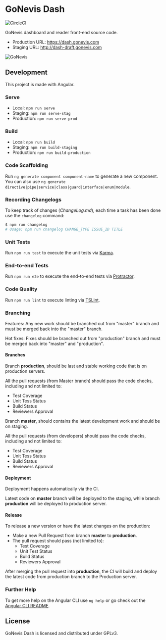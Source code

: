 # GoNevis Dash

[![CircleCI](https://circleci.com/gh/SavandBros/gonevis-dash-2.svg?style=shield)](https://circleci.com/gh/SavandBros/gonevis-dash-2)

GoNevis dashboard and reader front-end source code.

- Production URL: https://dash.gonevis.com
- Staging URL: http://dash-draft.gonevis.com

![GoNevis](https://gonevis.s3.amazonaws.com/dolphin/d30affc4-4bef-47d8-8a28-34c45b418dff/1585072945206_Screenshot_182.png)

## Development

This project is made with Angular.

### Serve

- Local: `npm run serve`
- Staging: `npm run serve-stag`
- Production: `npm run serve-prod`

### Build

- Local: `npm run build`
- Staging: `npm run build-staging`
- Production: `npm run build-production`

### Code Scaffolding

Run `ng generate component component-name` to generate a new component. You can also use `ng generate directive|pipe|service|class|guard|interface|enum|module`.

### Recording Changelogs

To keep track of changes (_ChangeLog.md_), each time a task has been done use the `changelog` command:

```bash
$ npm run changelog
# Usage: npm run changelog CHANGE_TYPE ISSUE_ID TITLE
```

### Unit Tests

Run `npm run test` to execute the unit tests via [Karma](https://karma-runner.github.io).

### End-to-end Tests

Run `npm run e2e` to execute the end-to-end tests via [Protractor](http://www.protractortest.org/).

### Code Quality

Run `npm run lint` to execute linting via [TSLint](https://palantir.github.io/tslint/).

### Branching

Features: Any new work should be branched out from "master" branch and must be merged back into the "master" branch.

Hot fixes: Fixes should be branched out from "production" branch and must be merged back into "master" and "production".

#### Branches

Branch **production**, should be last and stable working code that is on production servers.

All the pull requests (from Master branch) should pass the code checks, including and not limited to:

* Test Coverage
* Unit Tess Status
* Build Status
* Reviewers Approval

Branch **master**, should contains the latest development work and should be on staging.

All the pull requests (from developers) should pass the code checks, including and not limited to:

* Test Coverage
* Unit Tess Status
* Build Status
* Reviewers Approval

#### Deployment

Deployment happens automatically via the CI.

Latest code on **master** branch will be deployed to the staging, while branch **production** will be deployed to production server.

#### Release

To release a new version or have the latest changes on the production:

* Make a new Pull Request from branch **master** to **production**.
* The pull request should pass (not limited to):
  * Test Coverage
  * Unit Test Status
  * Build Status
  * Reviewers Approval

After merging the pull request into **production**, the CI will build and deploy the latest code from production branch to the Production server.


### Further Help

To get more help on the Angular CLI use `ng help` or go check out the [Angular CLI README](https://github.com/angular/angular-cli/blob/master/README.md).


## License

GoNevis Dash is licensed and distributed under GPLv3.
